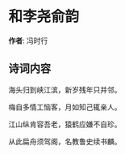 # 和李尧俞韵

**作者**: 冯时行

## 诗词内容

海头归到峡江滨，新岁残年只并邻。

梅自多情工恼客，月如知己辄亲人。

江山纵肯容吾老，猿鹤应嫌不自珍。

从此扁舟须驾阁，名教鲁史续书麟。

